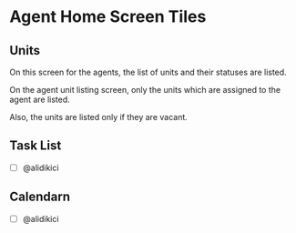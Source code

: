 # Agent Home Screen Tiles

## Units

On this screen for the agents, the list of units and their statuses are listed.

On the agent unit listing screen, only the units which are assigned to the agent are listed.

Also, the units are listed only if they are vacant.

## Task List

* [ ] @alidikici 

## Calendarn

* [ ] @alidikici
